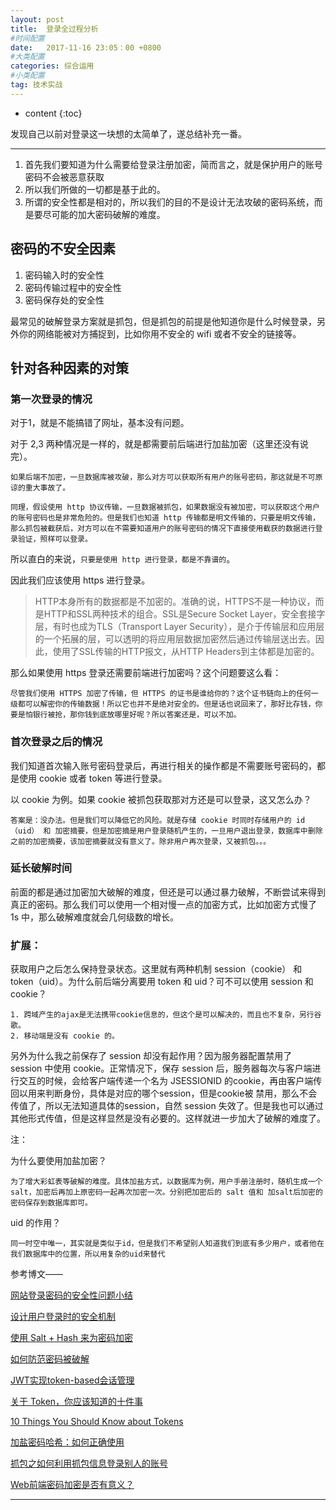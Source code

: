 ```yaml
---
layout: post
title:  登录全过程分析
#时间配置
date:   2017-11-16 23:05：00 +0800
#大类配置
categories: 综合运用
#小类配置
tag: 技术实战
---
```


* content
{:toc}


发现自己以前对登录这一块想的太简单了，遂总结补充一番。

------------------------------------------------------------------------------------------------------
1. 首先我们要知道为什么需要给登录注册加密，简而言之，就是保护用户的账号密码不会被恶意获取
2. 所以我们所做的一切都是基于此的。
3. 所谓的安全性都是相对的，所以我们的目的不是设计无法攻破的密码系统，而是要尽可能的加大密码破解的难度。


## 密码的不安全因素
1. 密码输入时的安全性
2. 密码传输过程中的安全性
3. 密码保存处的安全性

最常见的破解登录方案就是抓包，但是抓包的前提是他知道你是什么时候登录，另外你的网络能被对方捕捉到，比如你用不安全的 wifi 或者不安全的链接等。

## 针对各种因素的对策

### 第一次登录的情况
对于1，就是不能搞错了网址，基本没有问题。

对于 2,3 两种情况是一样的，就是都需要前后端进行加盐加密（这里还没有说完）。

~~~ Textile
如果后端不加密，一旦数据库被攻破，那么对方可以获取所有用户的账号密码，那这就是不可原谅的重大事故了。

同理，假设使用 http 协议传输，一旦数据被抓包，如果数据没有被加密，可以获取这个用户的账号密码也是非常危险的。但是我们也知道 http 传输都是明文传输的，只要是明文传输，那么抓包被截获后，对方可以在不需要知道用户的账号密码的情况下直接使用截获的数据进行登录验证，照样可以登录。
~~~	
所以直白的来说，`只要是使用 http 进行登录，都是不靠谱的`。

因此我们应该使用 https 进行登录。

> HTTP本身所有的数据都是不加密的。准确的说，HTTPS不是一种协议，而是HTTP和SSL两种技术的组合。SSL是Secure Socket Layer，安全套接字层，有时也成为TLS（Transport Layer Security），是介于传输层和应用层的一个拓展的层，可以透明的将应用层数据加密然后通过传输层送出去。因此，使用了SSL传输的HTTP报文，从HTTP Headers到主体都是加密的。

那么如果使用 https 登录还需要前端进行加密吗？这个问题要这么看：
~~~ Textile
尽管我们使用 HTTPS 加密了传输，但 HTTPS 的证书是谁给你的？这个证书链向上的任何一级都可以解密你的传输数据！所以它也并不是绝对安全的。但是话也说回来了，那好比存钱，你要是怕银行被抢，那你钱到底放哪里好呢？所以答案还是，可以不加。
~~~
### 首次登录之后的情况
我们知道首次输入账号密码登录后，再进行相关的操作都是不需要账号密码的，都是使用 cookie 或者 token 等进行登录。

以 cookie 为例。如果 cookie 被抓包获取那对方还是可以登录，这又怎么办？
~~~ Textile
答案是：没办法。但是我们可以降低它的风险。就是存储 cookie 时同时存储用户的 id（uid） 和 加密摘要，但是加密摘是用户登录随机产生的，一旦用户退出登录，数据库中删除之前的加密摘要，该加密摘要就没有意义了。除非用户再次登录，又被抓包。。。
~~~
### 延长破解时间
前面的都是通过加密加大破解的难度，但还是可以通过暴力破解，不断尝试来得到真正的密码。那么我们可以使用一个相对慢一点的加密方式，比如加密方式慢了 1s 中，那么破解难度就会几何级数的增长。

### 扩展：

获取用户之后怎么保持登录状态。这里就有两种机制 session（cookie） 和 token（uid）。为什么前后端分离要用 token 和 uid？可不可以使用 session 和 cookie？
~~~ Textile
1. 跨域产生的ajax是无法携带cookie信息的，但这个是可以解决的，而且也不复杂，另行谷歌。
2. 移动端是没有 cookie 的。
~~~
另外为什么我之前保存了 session 却没有起作用？因为服务器配置禁用了 session 中使用 cookie。正常情况下，保存 session 后，服务器每次与客户端进行交互的时候，会给客户端传递一个名为 JSESSIONID 的cookie，再由客户端传回以用来判断身份，具体是对应的哪个session，但是cookie被
禁用，那么不会传值了，所以无法知道具体的session，自然 session 失效了。但是我也可以通过其他形式传值，但是这样显然是没有必要的。这样就进一步加大了破解的难度了。


注：

为什么要使用加盐加密？
~~~ Textile
为了增大彩虹表等破解的难度。具体加盐方式，以数据库为例，用户手册注册时，随机生成一个 salt，加密后再加上原密码一起再次加密一次。分别把加密后的 salt 值和 加salt后加密的密码保存到数据库即可。
~~~
uid 的作用？
~~~ Textile
同一时空中唯一，其实就是类似于id，但是我们不希望别人知道我们到底有多少用户，或者他在我们数据库中的位置，所以用复杂的uid来替代
~~~

参考博文——

[网站登录密码的安全性问题小结](http://www.cnblogs.com/waytofall/p/3456013.html)

[设计用户登录时的安全机制](http://blog.sina.com.cn/s/blog_44ab50510102vi6u.html)

[使用 Salt + Hash 来为密码加密](http://blog.csdn.net/wxwzy738/article/details/16839339/)

[如何防范密码被破解](https://coolshell.cn/articles/2078.html)

[JWT实现token-based会话管理](https://www.cnblogs.com/lyzg/p/6028341.html)

[关于 Token，你应该知道的十件事](http://ju.outofmemory.cn/entry/134189)

[10 Things You Should Know about Tokens](https://auth0.com/blog/ten-things-you-should-know-about-tokens-and-cookies/)

[加盐密码哈希：如何正确使用](http://blog.jobbole.com/61872/)

[抓包之如何利用抓包信息登录别人的账号](http://blog.sina.com.cn/s/blog_69a9ca150102vkim.html)

[Web前端密码加密是否有意义？](https://www.zhihu.com/question/25539382)

-----------------------------------------------------------------------------------------------------


